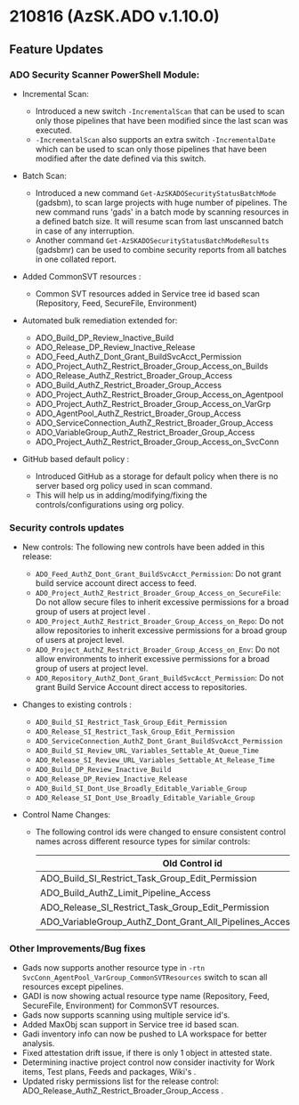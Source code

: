 # 210816 (AzSK.ADO v.1.10.0)

## Feature Updates

### ADO Security Scanner PowerShell Module:
* Incremental Scan:
    * Introduced a new switch ```-IncrementalScan``` that can be used to scan only those pipelines that have been modified since the last scan was executed.       
    * ```-IncrementalScan``` also supports an extra switch ```-IncrementalDate``` which can be used to scan only those pipelines that have been modified after the date defined via this switch.  

* Batch Scan: 
    * Introduced a new command ```Get-AzSKADOSecurityStatusBatchMode``` (gadsbm), to scan large projects with huge number of pipelines. The new command runs 'gads' in a batch mode by scanning resources in a defined batch size. It will resume scan from last unscanned batch in case of any interruption.  
    * Another command ```Get-AzSKADOSecurityStatusBatchModeResults``` (gadsbmr) can be used to combine security reports from all batches in one collated report. 

* Added CommonSVT resources : 
    * Common SVT resources added in Service tree id based scan (Repository, Feed, SecureFile, Environment) 

* Automated bulk remediation extended for:  
    * ADO_Build_DP_Review_Inactive_Build 
    * ADO_Release_DP_Review_Inactive_Release 
    * ADO_Feed_AuthZ_Dont_Grant_BuildSvcAcct_Permission 
    * ADO_Project_AuthZ_Restrict_Broader_Group_Access_on_Builds  
    * ADO_Release_AuthZ_Restrict_Broader_Group_Access  
    * ADO_Build_AuthZ_Restrict_Broader_Group_Access  
    * ADO_Project_AuthZ_Restrict_Broader_Group_Access_on_Agentpool 
    * ADO_Project_AuthZ_Restrict_Broader_Group_Access_on_VarGrp 
    * ADO_AgentPool_AuthZ_Restrict_Broader_Group_Access 
    * ADO_ServiceConnection_AuthZ_Restrict_Broader_Group_Access 
    * ADO_VariableGroup_AuthZ_Restrict_Broader_Group_Access
    * ADO_Project_AuthZ_Restrict_Broader_Group_Access_on_SvcConn

* GitHub based default policy  : 
    * Introduced GitHub  as  a storage for default policy when there is no server based  org policy used in scan command. 
    * This will help us in adding/modifying/fixing  the controls/configurations using org policy.  
 


### Security controls updates
* New controls:
   The following new controls have been added in this release:
   * ```ADO_Feed_AuthZ_Dont_Grant_BuildSvcAcct_Permission```: Do not grant build service account direct access to feed.
   * ```ADO_Project_AuthZ_Restrict_Broader_Group_Access_on_SecureFile```: Do not allow secure files to inherit excessive permissions for a broad group of users at project level .
   * ```ADO_Project_AuthZ_Restrict_Broader_Group_Access_on_Repo```: Do not allow repositories to inherit excessive permissions for a broad group of users at project level.
   * ```ADO_Project_AuthZ_Restrict_Broader_Group_Access_on_Env```: Do not allow environments to inherit excessive permissions for a broad group of users at project level.
   * ```ADO_Repository_AuthZ_Dont_Grant_BuildSvcAcct_Permission```: Do not grant Build Service Account direct access to repositories.


* Changes to existing controls :
   * ```ADO_Build_SI_Restrict_Task_Group_Edit_Permission```
   * ```ADO_Release_SI_Restrict_Task_Group_Edit_Permission```
   * ```ADO_ServiceConnection_AuthZ_Dont_Grant_BuildSvcAcct_Permission```
   * ```ADO_Build_SI_Review_URL_Variables_Settable_At_Queue_Time```
   * ```ADO_Release_SI_Review_URL_Variables_Settable_At_Release_Time```
   * ```ADO_Build_DP_Review_Inactive_Build```
   * ```ADO_Release_DP_Review_Inactive_Release```
   * ```ADO_Build_SI_Dont_Use_Broadly_Editable_Variable_Group```
   * ```ADO_Release_SI_Dont_Use_Broadly_Editable_Variable_Group```

* Control Name Changes:
    * The following control ids were changed to ensure consistent control names across different resource types for similar controls:

        |Old Control id |New Control Id|
        |---------------|--------------|
        |ADO_Build_SI_Restrict_Task_Group_Edit_Permission|                               ADO_Build_SI_Dont_Use_Broadly_Editable_Task_Group|ADO_Build_SI_Restrict_Variable_Group_Edit_Permission|	ADO_Build_SI_Dont_Use_Broadly_Editable_Variable_Group|
        ADO_Build_AuthZ_Limit_Pipeline_Access|ADO_Build_AuthZ_Limit_Pipeline_Scope|
        ADO_Release_SI_Restrict_Task_Group_Edit_Permission|ADO_Release_SI_Dont_Use_Broadly_Editable_Task_Group|ADO_Release_SI_Restrict_Variable_Group_Edit_Permission|	ADO_Release_SI_Dont_Use_Broadly_Editable_Variable_Group|
        ADO_VariableGroup_AuthZ_Dont_Grant_All_Pipelines_Access_To_Secrets|ADO_VariableGroup_AuthZ_Dont_Grant_All_Pipelines_Access_On_VG_With_Secrets|


### Other Improvements/Bug fixes
* Gads now supports another resource type in ```-rtn SvcConn_AgentPool_VarGroup_CommonSVTResources``` switch to scan all resources except pipelines.
* GADI is now showing actual resource type name (Repository, Feed, SecureFile, Environment) for CommonSVT resources.
* Gads now supports scanning using multiple service id's. 
* Added MaxObj scan support in Service tree id based scan.
* Gadi inventory info can now be pushed to LA workspace for better analysis. 
* Fixed attestation drift issue, if there is only 1 object in attested state. 
* Determining inactive project control now consider inactivity for Work items, Test plans, Feeds and packages, Wiki's .
* Updated risky permissions list for the release control: ADO_Release_AuthZ_Restrict_Broader_Group_Access .






